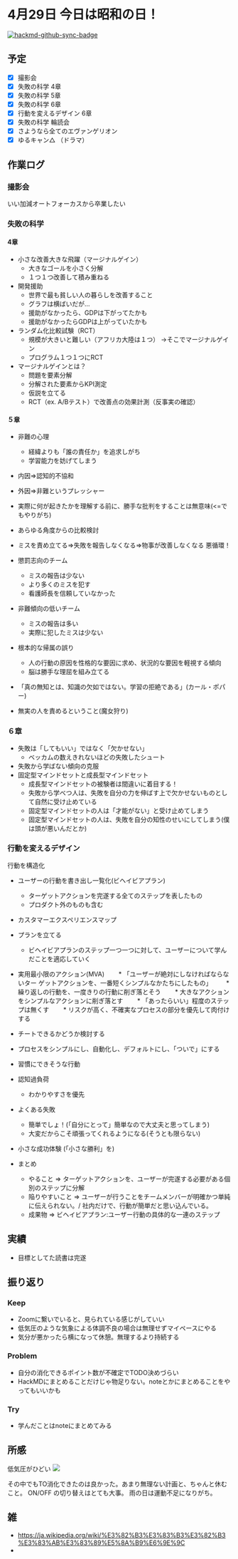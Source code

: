 # 4月29日 今日は昭和の日！

[![hackmd-github-sync-badge](https://hackmd.io/n4cZrxh-Say2QsyVu3TTwQ/badge)](https://hackmd.io/n4cZrxh-Say2QsyVu3TTwQ)


## 予定
- [x] 撮影会
- [x] 失敗の科学 4章
- [x] 失敗の科学 5章
- [x] 失敗の科学 6章
- [x] 行動を変えるデザイン 6章
- [x] 失敗の科学 輪読会
- [x] さようなら全てのエヴァンゲリオン
- [x] ゆるキャン△ （ドラマ）

## 作業ログ

### 撮影会
いい加減オートフォーカスから卒業したい


### 失敗の科学
#### 4章
* 小さな改善大きな飛躍（マージナルゲイン）
  * 大きなゴールを小さく分解
  * １つ１つ改善して積み重ねる
* 開発援助
  * 世界で最も貧しい人の暮らしを改善すること
  * グラフは横ばいだが…
  * 援助がなかったら、GDPは下がってたかも
  * 援助がなかったらGDPは上がっていたかも
* ランダム化比較試験（RCT）
  * 規模が大きいと難しい（アフリカ大陸は１つ） →そこでマージナルゲイン
  * プログラム１つ１つにRCT
* マージナルゲインとは？
  * 問題を要素分解
  * 分解された要素からKPI測定
  * 仮説を立てる
  * RCT（ex. A/Bテスト）で改善点の効果計測（反事実の確認）

#### ５章
* 非難の心理
  * 経緯よりも「誰の責任か」を追求しがち
  * 学習能力を妨げてしまう
* 内因=>認知的不協和
* 外因=>非難というプレッシャー 
* 実際に何が起きたかを理解する前に、勝手な批判をすることは無意味(<=でもやりがち)
* あらゆる角度からの比較検討
* ミスを責め立てる=>失敗を報告しなくなる=>物事が改善しなくなる 悪循環！
* 懲罰志向のチーム
  * ミスの報告は少ない
  * より多くのミスを犯す
  * 看護師長を信頼していなかった
* 非難傾向の低いチーム
  * ミスの報告は多い
  * 実際に犯したミスは少ない
* 根本的な帰属の誤り
  * 人の行動の原因を性格的な要因に求め、状況的な要因を軽視する傾向
  * 脳は勝手な理屈を組み立てる 
*  「真の無知とは、知識の欠如ではない。学習の拒絶である」(カール・ポパー)

* 無実の人を責めるということ(魔女狩り)

### ６章
* 失敗は「してもいい」ではなく「欠かせない」
  * ベッカムの数えきれないほどの失敗したシュート
* 失敗から学ばない傾向の克服
* 固定型マインドセットと成長型マインドセット
  * 成長型マインドセットの被験者は間違いに着目する！
  * 失敗から学べつ人は、失敗を自分の力を伸ばす上で欠かせないものとして自然に受け止めている
  * 固定型マインドセットの人は「才能がない」と受け止めてしまう
  * 固定型マインドセットの人は、失敗を自分の知性のせいにしてしまう(僕は頭が悪いんだとか) 

### 行動を変えるデザイン
行動を構造化

* ユーザーの行動を書き出し一覧化(ビヘイビアプラン)
  * ターゲットアクションを完遂する全てのステップを表したもの
  * プロダクト外のものも含む
* カスタマーエクスペリエンスマップ

* プランを立てる
  * ビヘイビアプランのステップ一つ一つに対して、ユーザーについて学んだことを適応していく
* 実用最小限のアクション(MVA)
　　* 「ユーザーが絶対にしなければならないター ゲットアクションを、一番短くシンプルなかたちにしたもの」
　　*  繰り返しの行動を、一度きりの行動に削ぎ落とそう
　　*  大きなアクションをシンプルなアクションに削ぎ落とす
　　*  「あったらいい」程度のステップは無くす
　　*  リスクが高く、不確実なプロセスの部分を優先して肉付けする
* チートできるかどうか検討する
* プロセスをシンプルにし、自動化し、デフォルトにし、「ついで」にする 
* 習慣にできそうな行動
* 認知過負荷
  * わかりやすさを優先
* よくある失敗
  * 簡単でしょ！(「自分にとって」簡単なので大丈夫と思ってしまう)
  * 大変だからこそ頑張ってくれるようになる(そうとも限らない)
* 小さな成功体験 (「小さな勝利」を)

* まとめ
  * やること => ターゲットアクションを、ユーザーが完遂する必要がある個別のステップに分解
  * 陥りやすいこと => ユーザーが行うことをチームメンバーが明確かつ単純に伝えられない。/  社内だけで、行動が簡単だと思い込んでいる。
  * 成果物 =>  ビヘイビアプラン:ユーザー行動の具体的な一連のステップ

## 実績
- 目標としてた読書は完遂


## 振り返り
### Keep
- Zoomに繋いでいると、見られている感じがしていい
- 低気圧のような気象による体調不良の場合は無理せずマイペースにやる
- 気分が悪かったら横になって休憩。無理するより持続する


### Problem
- 自分の消化できるポイント数が不確定でTODO決めづらい
- HackMDにまとめることだけじゃ物足りない。noteとかにまとめることをやってもいいかも

### Try
- 学んだことはnoteにまとめてみる 


## 所感
低気圧がひどい
![](https://i.imgur.com/IQeLTAN.jpg)

その中でもTO消化できたのは良かった。あまり無理ない計画と、ちゃんと休むこと。
ON/OFF の切り替えはとても大事。
雨の日は運動不足になりがち。


## 雑
- https://ja.wikipedia.org/wiki/%E3%82%B3%E3%83%B3%E3%82%B3%E3%83%AB%E3%83%89%E5%8A%B9%E6%9E%9C
- 

